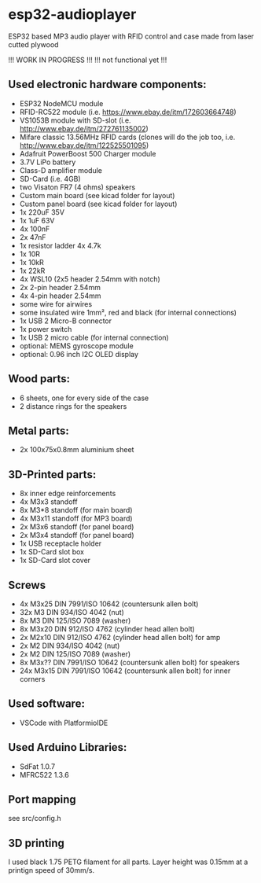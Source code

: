 # esp32-audioplayer
ESP32 based MP3 audio player with RFID control and case made from laser cutted plywood

!!! WORK IN PROGRESS !!!
!!! not functional yet !!!

## Used electronic hardware components:
* ESP32 NodeMCU module
* RFID-RC522 module (i.e. https://www.ebay.de/itm/172603664748)
* VS1053B module with SD-slot (i.e. http://www.ebay.de/itm/272761135002)
* Mifare classic 13.56MHz RFID cards (clones will do the job too, i.e. http://www.ebay.de/itm/122525501095)
* Adafruit PowerBoost 500 Charger module
* 3.7V LiPo battery 
* Class-D amplifier module
* SD-Card (i.e. 4GB)
* two Visaton FR7 (4 ohms) speakers
* Custom main board (see kicad folder for layout)
* Custom panel board (see kicad folder for layout)
* 1x 220uF 35V
* 1x 1uF 63V
* 4x 100nF 
* 2x 47nF
* 1x resistor ladder 4x 4.7k
* 1x 10R 
* 1x 10kR
* 1x 22kR
* 4x WSL10 (2x5 header 2.54mm with notch)
* 2x 2-pin header 2.54mm
* 4x 4-pin header 2.54mm
* some wire for airwires
* some insulated wire 1mm², red and black (for internal connections)
* 1x USB 2 Micro-B connector
* 1x power switch
* 1x USB 2 micro cable (for internal connection)
* optional: MEMS gyroscope module
* optional: 0.96 inch I2C OLED display

## Wood parts:
* 6 sheets, one for every side of the case
* 2 distance rings for the speakers

## Metal parts:
* 2x 100x75x0.8mm aluminium sheet

## 3D-Printed parts:
* 8x inner edge reinforcements
* 4x M3x3 standoff
* 8x M3*8 standoff (for main board)
* 4x M3x11 standoff (for MP3 board)
* 2x M3x6 standoff (for panel board)
* 2x M3x4 standoff (for panel board)
* 1x USB receptacle holder
* 1x SD-Card slot box
* 1x SD-Card slot cover

## Screws
* 4x M3x25 DIN 7991/ISO 10642 (countersunk allen bolt)
* 32x M3 DIN 934/ISO 4042 (nut)
* 8x M3 DIN 125/ISO 7089 (washer)
* 8x M3x20 DIN 912/ISO 4762 (cylinder head allen bolt)
* 2x M2x10 DIN 912/ISO 4762 (cylinder head allen bolt) for amp
* 2x M2 DIN 934/ISO 4042 (nut)
* 2x M2 DIN 125/ISO 7089 (washer)
* 8x M3x?? DIN 7991/ISO 10642 (countersunk allen bolt) for speakers
* 24x M3x15 DIN 7991/ISO 10642 (countersunk allen bolt) for inner corners

## Used software:
* VSCode with PlatformioIDE

## Used Arduino Libraries:
* SdFat 1.0.7
* MFRC522 1.3.6

## Port mapping
see src/config.h

## 3D printing
I used black 1.75 PETG filament for all parts.
Layer height was 0.15mm at a printign speed of 30mm/s.
